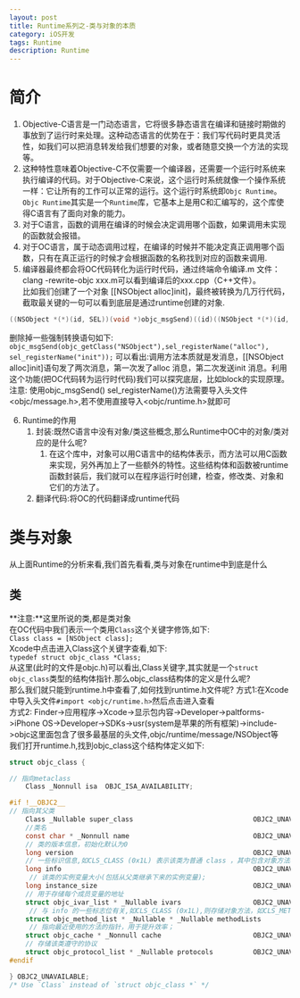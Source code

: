 ```yaml
---
layout: post
title: Runtime系列之-类与对象的本质
category: iOS开发
tags: Runtime
description: Runtime
--- 
```


# 简介
1. Objective-C语言是一门动态语言，它将很多静态语言在编译和链接时期做的事放到了运行时来处理。这种动态语言的优势在于：我们写代码时更具灵活性，如我们可以把消息转发给我们想要的对象，或者随意交换一个方法的实现等。    
2. 这种特性意味着Objective-C不仅需要一个编译器，还需要一个运行时系统来执行编译的代码。对于Objective-C来说，这个运行时系统就像一个操作系统一样：它让所有的工作可以正常的运行。这个运行时系统即`Objc Runtime`。`Objc Runtime`其实是一个`Runtime`库，它基本上是用C和汇编写的，这个库使得C语言有了面向对象的能力。    
3. 对于C语言，函数的调用在编译的时候会决定调用哪个函数，如果调用未实现的函数就会报错。  
4. 对于OC语言，属于动态调用过程，在编译的时候并不能决定真正调用哪个函数，只有在真正运行的时候才会根据函数的名称找到对应的函数来调用.
5. 编译器最终都会将OC代码转化为运行时代码，通过终端命令编译.m 文件：clang -rewrite-objc xxx.m可以看到编译后的xxx.cpp（C++文件）。  
比如我们创建了一个对象 [[NSObject alloc]init]，最终被转换为几万行代码，截取最关键的一句可以看到底层是通过runtime创建的对象.   

  ```c
 ((NSObject *(*)(id, SEL))(void *)objc_msgSend)((id)((NSObject *(*)(id, SEL))(void *)objc_msgSend)((id)objc_getClass("NSObject"), sel_registerName("alloc")), sel_registerName("init"));
  ```
删除掉一些强制转换语句如下:
`objc_msgSend(objc_getClass("NSObject"),sel_registerName("alloc"), sel_registerName("init"));`
可以看出:调用方法本质就是发消息，[[NSObject alloc]init]语句发了两次消息，第一次发了alloc 消息，第二次发送init 消息。利用这个功能(把OC代码转为运行时代码)我们可以探究底层，比如block的实现原理。   
注意: 使用objc_msgSend() sel_registerName()方法需要导入头文件<objc/message.h>,若不使用直接导入<objc/runtime.h>就即可

6. Runtime的作用
    1. 封装:既然C语言中没有对象/类这些概念,那么Runtime中OC中的对象/类对应的是什么呢?
        1. 在这个库中，对象可以用C语言中的结构体表示，而方法可以用C函数来实现，另外再加上了一些额外的特性。这些结构体和函数被runtime函数封装后，我们就可以在程序运行时创建，检查，修改类、对象和它们的方法了。
    2. 翻译代码:将OC的代码翻译成runtime代码
    
# 类与对象
从上面Runtime的分析来看,我们首先看看,类与对象在runtime中到底是什么   

## 类
**注意:**这里所说的类,都是类对象     
在OC代码中我们表示一个类用`Class`这个关键字修饰,如下:    
`Class class = [NSObject class];`       
 Xcode中点击进入Class这个关键字查看,如下:    
`typedef struct objc_class *Class;`     
从这里(此时的文件是objc.h)可以看出,Class关键字,其实就是一个`struct objc_class`类型的结构体指针.那么objc_class结构体的定义是什么呢?  
那么我们就只能到runtime.h中查看了,如何找到runtime.h文件呢?
方式1:在Xcode中导入头文件`#import <objc/runtime.h>`然后点击进入查看  
方式2: Finder->应用程序->Xcode->显示包内容->Developer->paltforms->iPhone OS->Developer->SDKs->usr(system是苹果的所有框架)->include->objc这里面包含了很多最基层的头文件,objc/runtime/message/NSObject等     
我们打开runtime.h,找到objc_class这个结构体定义如下: 
   
```c
struct objc_class {

// 指向metaclass
    Class _Nonnull isa  OBJC_ISA_AVAILABILITY;

#if !__OBJC2__
// 指向其父类
    Class _Nullable super_class                              OBJC2_UNAVAILABLE;
    //类名
    const char * _Nonnull name                               OBJC2_UNAVAILABLE;
    // 类的版本信息，初始化默认为0
    long version                                             OBJC2_UNAVAILABLE;
    // 一些标识信息,如CLS_CLASS (0x1L) 表示该类为普通 class ，其中包含对象方法和成员变量;CLS_META (0x2L) 表示该类为 metaclass，其中包含类方法;
    long info                                                OBJC2_UNAVAILABLE;
     // 该类的实例变量大小(包括从父类继承下来的实例变量);
    long instance_size                                       OBJC2_UNAVAILABLE;
    // 用于存储每个成员变量的地址
    struct objc_ivar_list * _Nullable ivars                  OBJC2_UNAVAILABLE;
     // 与 info 的一些标志位有关,如CLS_CLASS (0x1L),则存储对象方法，如CLS_META (0x2L)，则存储类方法;
    struct objc_method_list * _Nullable * _Nullable methodLists                    OBJC2_UNAVAILABLE;
     // 指向最近使用的方法的指针，用于提升效率；
    struct objc_cache * _Nonnull cache                       OBJC2_UNAVAILABLE;
    // 存储该类遵守的协议
    struct objc_protocol_list * _Nullable protocols          OBJC2_UNAVAILABLE;
#endif

} OBJC2_UNAVAILABLE;
/* Use `Class` instead of `struct objc_class *` */
```


